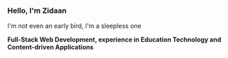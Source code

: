 ### Hello, I'm Zidaan
I'm not even an early bird, I'm a sleepless one

**Full-Stack Web Development, experience in Education Technology and Content-driven Applications**
